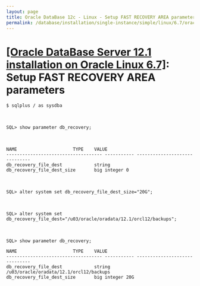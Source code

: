 ```yaml
---
layout: page
title: Oracle DataBase 12c - Linux - Setup FAST RECOVERY AREA parameters
permalink: /database/installation/single-instance/simple/linux/6.7/oracle/12.1/oracle-setup-fast-recovery-area-params/
---
```


# <a href="/database/installation/single-instance/simple/linux/6.7/oracle/12.1/">[Oracle DataBase Server 12.1 installation on Oracle Linux 6.7]</a>: Setup FAST RECOVERY AREA parameters


<!--

Fast Recovery Area (FRA) - это пространство для резервных копий базы данных и файлов архивных журналов (если включен рехим создания архивов redoжурналов). Необходимо следить за тем, чтобы у базы данных оставалось место для записи в него своих данных. При необходимости, его можно увеличивать и/или очищать от устаревших данных. Чистить можно только средствами RMAN.

-->

	$ sqlplus / as sysdba

<br/>


	SQL> show parameter db_recovery;

<br/>

	NAME				     TYPE	 VALUE
	------------------------------------ ----------- ------------------------------
	db_recovery_file_dest		     string
	db_recovery_file_dest_size	     big integer 0

<br/>


	SQL> alter system set db_recovery_file_dest_size="20G";


<br/>

	SQL> alter system set db_recovery_file_dest="/u03/oracle/oradata/12.1/orcl12/backups";



<br/>

	SQL> show parameter db_recovery;

	NAME				     TYPE	 VALUE
	------------------------------------ ----------- ------------------------------
	db_recovery_file_dest		     string	 /u03/oracle/oradata/12.1/orcl12/backups
	db_recovery_file_dest_size	     big integer 20G
